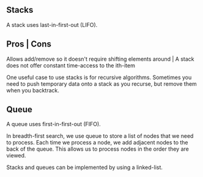 ## Stacks

A stack uses last-in-first-out (LIFO).

Pros | Cons
----------------
Allows add/remove so it doesn't require shifting elements around | A stack does not offer constant time-access to the ith-item

One useful case to use stacks is for recursive algorithms. Sometimes you need to push temporary data onto a stack as you recurse, but remove them when you backtrack.

## Queue

A queue uses first-in-first-out (FIFO).

In breadth-first search, we use queue to store a list of nodes that we need to process. Each time we process a node, we add adjacent nodes to the back of the queue. This allows us to process nodes in the order they are viewed.

Stacks and queues can be implemented by using a linked-list.